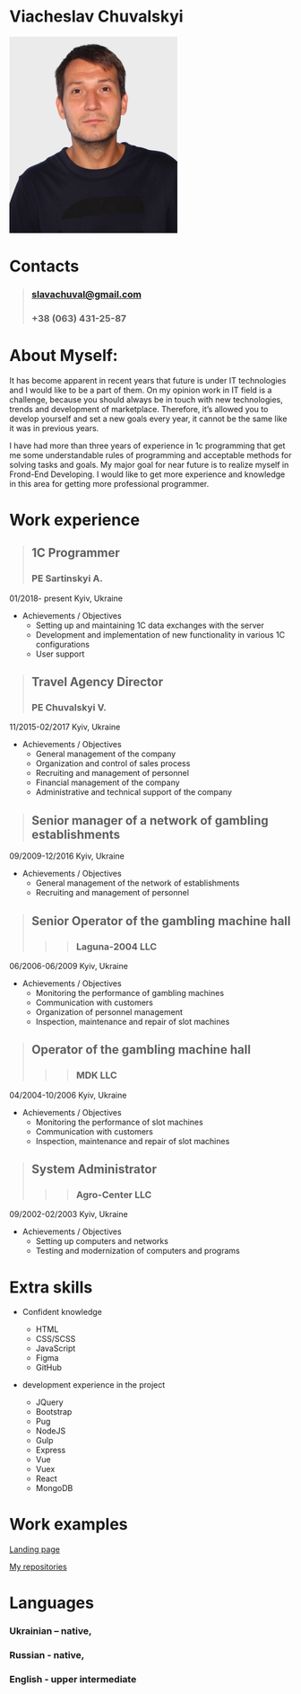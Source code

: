 # Viacheslav Chuvalskyi

![](images/avatar.JPG)

# Contacts
> ### slavachuval@gmail.com 
> ### +38 (063) 431-25-87
>

# About Myself:
It has become apparent in recent years that future is under IT technologies and I would like to be a part of them. On my opinion work in IT field is a challenge, because you should always be in touch with new technologies, trends and development of marketplace. Therefore, it’s allowed you to develop yourself and set a new goals every year, it cannot be the same like it was in previous years.
 
I have had more than three years of experience in 1c programming that get me some understandable rules of programming and acceptable methods for solving tasks and goals.  My major goal for near future is to realize myself in Frond-End Developing. I would like to get more experience and knowledge in this area for getting more professional programmer.
>

# Work experience

>## **1С Programmer**
>### PE Sartinskyi A.
01/2018- present  Kyiv, Ukraine

* Achievements / Objectives
   - Setting up and maintaining 1C data exchanges with the server
   - Development and implementation of new functionality in various 1C configurations
   - User support


>## **Travel Agency Director**
>### PE Chuvalskyi V.
11/2015-02/2017 Kyiv, Ukraine

* Achievements / Objectives
   - General management of the company
   - Organization and control of sales process
   - Recruiting and management of personnel
   - Financial management of the company
   - Administrative and technical support of the company

>## **Senior manager of a network of gambling establishments**
09/2009-12/2016 Kyiv, Ukraine 

* Achievements / Objectives
   - General management of the network of establishments
   - Recruiting and management of personnel

>## **Senior Operator of the gambling machine hall**
>>>### Laguna-2004 LLC
06/2006-06/2009 Kyiv, Ukraine

* Achievements / Objectives
   - Monitoring the performance of gambling machines
   - Communication with customers  
   - Organization of personnel management  
   - Inspection, maintenance and repair of slot machines 

>## **Operator of the gambling machine hall**
>>>### MDK LLC
04/2004-10/2006 Kyiv, Ukraine

* Achievements / Objectives
   - Monitoring the performance of slot machines
   - Communication with customers  
   - Inspection, maintenance and repair of slot machines  

>## **System Administrator**
>>>### Agro-Center LLC
09/2002-02/2003 Kyiv, Ukraine 

* Achievements / Objectives
   - Setting up computers and networks
   - Testing and modernization of computers and programs  

# Extra skills
  
   * Сonfident knowledge
     * HTML
     * CSS/SCSS
     * JavaScript
     * Figma 
     * GitHub
     
   * development experience in the project
        * JQuery
        * Bootstrap     
        * Pug 
        * NodeJS 
        * Gulp 
        * Express 
        * Vue
        * Vuex
        * React
        * MongoDB  
        
# Work examples
   
   [Landing page](https://viacheslavchuvalkiy.github.io/WebDad-project-1/)
   
   [My repositories](https://github.com/ViacheslavChuvalkiy?tab=repositories)
   
# Languages

### Ukrainian – native,
### Russian - native, 
### English - upper intermediate